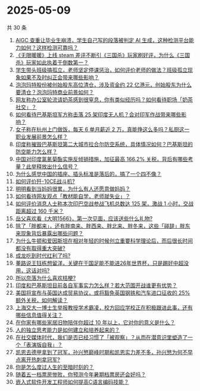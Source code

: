 # 2025-05-09

共 30 条

<!-- BEGIN -->
<!-- 最后更新时间 Fri May 09 2025 00:10:53 GMT+0800 (China Standard Time) -->

1. [AIGC 查重让毕业生崩溃，学生自己写的段落被判定 AI 生成，这种检测平台能力如何？这样检测可靠吗？](https://www.zhihu.com/question/1900991406127933000)
1. [《无限暖暖》上线 steam 差评不断引《三国杀》玩家刷好评，为什么《三国杀》玩家如此执着于倒数第一？](https://www.zhihu.com/question/1903048751783835400)
1. [学生带头班级搞孤立，老师坚定停课惩治，如何评价老师的做法？班级孤立现象如果不及时纠正会带来哪些影响？](https://www.zhihu.com/question/1903729754487615700)
1. [泡泡玛特股份被创始股东高位清仓，涉及资金约 22 亿港元，创始股东为什么要清仓？泡泡玛特商业前景如何？](https://www.zhihu.com/question/1903732959216886500)
1. [网友称办公室轮流请奶茶感到很窒息，你有类似经历吗？如何看待职场「奶茶社交」？](https://www.zhihu.com/question/1903788745058121500)
1. [如何看待巴基斯坦军方称击落 25 架印度无人机？会对印军作战带来哪些影响？](https://www.zhihu.com/question/1903827789326542600)
1. [女子称在杭州上门做饭，每天 6 单月薪近 2 万，真能挣这么多吗？私厨这一职业发展前景怎么样？](https://www.zhihu.com/question/1903870414540730400)
1. [印度称摧毁巴基斯坦第二大城市拉合尔防空系统，具体情况如何？巴基斯坦的防空能力怎么样？](https://www.zhihu.com/question/1903879251914089500)
1. [中国对印度氯氰菊酯实施反倾销措施，加征最高 166.2% 关税，背后有哪些考量？此举释放出什么信号？](https://www.zhihu.com/question/1903453586224034600)
1. [为什么感觉中国的插座、插头标准是落后的，搞了一个四不像？](https://www.zhihu.com/question/657443918)
1. [如何评价歼-10CE战斗机?](https://www.zhihu.com/question/649255707)
1. [明明看到当妈妈很累，为什么有人还愿意做妈妈？](https://www.zhihu.com/question/1900299942154699300)
1. [如何看待网友观点「教材能自学，老师就失业」？](https://www.zhihu.com/question/1900561898392486000)
1. [如何评价消息人士称本次印巴空战参战飞机总数达 125 架，激战 1 小时，交战距离超过 160 千米？](https://www.zhihu.com/question/1903749881375494100)
1. [岳父喜欢看《大明1566》，第一次见面，应该送些什么礼物?](https://www.zhihu.com/question/1888003100939368200)
1. [除了「胖都来」，还有胖南来、胖西来、胖北来、胖冬来，这些「碰辞」胖东来现象背后暴露出哪些问题？](https://www.zhihu.com/question/1903783441171966000)
1. [为什么牛顿和爱因斯坦在相对年轻的时候创立重要科学理论后，而后很长时间都没有取得重大突破?](https://www.zhihu.com/question/13332484630)
1. [成龙吃到时代红利了吗?](https://www.zhihu.com/question/1895865034648839200)
1. [董路说王钰栋想留洋，关键在于国足能不能进26年世界杯，只是踢好中超没用，这话对吗?](https://www.zhihu.com/question/1903417857963975400)
1. [所以奈落为什么喜欢桔梗?](https://www.zhihu.com/question/666315860)
1. [印度和巴基斯坦目前各自军事实力怎么样？若大范围开战谁更有优势？](https://www.zhihu.com/question/1903523979341293000)
1. [美国将宣布与英国达成贸易协议，或将豁免英国钢铁和汽车进口征收的 25% 额外关税，如何解读？](https://www.zhihu.com/question/1903753329391137000)
1. [上海交大一博士生举报教授学术霸凌，校方回应学校正在积极跟进此事，还有哪些信息值得关注？](https://www.zhihu.com/question/1903824518725755100)
1. [在你家有哪些家居旧物陪伴你超过 10 年以上，它对你的意义是什么？](https://www.zhihu.com/question/1897979898422845700)
1. [人的独立思考能力是如何建立和培养起来的？](https://www.zhihu.com/question/1900118833257243000)
1. [在社交媒体时代，我们是否已经习惯了「被观察」？从而在潜意识里塑造了一个「表演版自我」？](https://www.zhihu.com/question/15142106698)
1. [凯恩去德甲拿到了冠军，孙兴慜巅峰时期和凯恩实力差不多，孙兴慜为何不早点离开热刺拿冠军?](https://www.zhihu.com/question/1902823797398176300)
1. [你是怎么度过人生的至暗时刻的？](https://www.zhihu.com/question/592935158)
1. [随着五一档票房惨败，你预测今年暑期档票房还会好吗？](https://www.zhihu.com/question/1902872805130863600)
1. [嵌入式软件开发工程师如何提高C语言编码技能？](https://www.zhihu.com/question/572133148)

<!-- END -->
